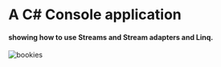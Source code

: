 # A C# Console application

#### showing how to use Streams and Stream adapters and Linq. 

![bookies](https://user-images.githubusercontent.com/33717497/37455111-40444356-2834-11e8-9447-89469e43db7c.PNG)
